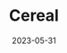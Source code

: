 ---
title: 'Cereal'
date: '2023-05-31' 
metatag: '' 
inventory: '10' 
draft: false 
# meta description 
shortDescripton: ''
description: 'Breakfast'
longdescription: ''
tags: ''
brand: ''
subCategory: ''
unit: 'Unit'
sellCount: '0'
featured: False
# product Price
price: '200.0'
# Product Short Description
productID: '3DF136E8-1BFF-ED11-996D-005056B3A416'
type: 'products'
category: 'Breakfast' 
thumnailproduct: 'https://eraconnect.blob.core.windows.net/product-images/basics/184adb43-5746-4b1b-8410-79972a6a2264.webp' 
images:
  - image: 'https://eraconnect.blob.core.windows.net/product-images/basics/184adb43-5746-4b1b-8410-79972a6a2264.webp'  
Variants:
---